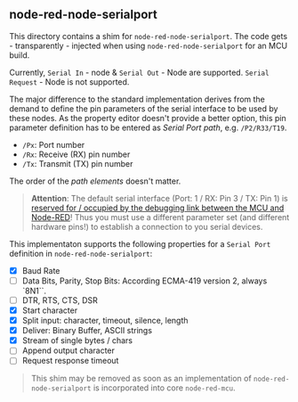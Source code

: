 ## node-red-node-serialport

This directory contains a shim for `node-red-node-serialport`.
The code gets - transparently - injected when using `node-red-node-serialport` for an MCU build.

Currently, `Serial In` - node & `Serial Out` - Node are supported.
`Serial Request` - Node is not supported.

The major difference to the standard implementation derives from the demand to define the pin parameters of the serial interface to be used by these nodes.
As the property editor doesn't provide a better option, this pin parameter definition has to be entered as _Serial Port path_, e.g. `/P2/R33/T19`.

* `/Px`: Port number
* `/Rx`: Receive (RX) pin number
* `/Tx`: Transmit (TX) pin number

The order of the _path elements_ doesn't matter.

> **Attention**: The default serial interface (Port: 1 / RX: Pin 3 / TX: Pin 1) is [reserved for / occupied by the debugging link between the MCU and Node-RED](https://github.com/Moddable-OpenSource/moddable/issues/1226#issuecomment-1823361637)! Thus you must use a different parameter set (and different hardware pins!) to establish a connection to you serial devices.

This implementaton supports the following properties for a `Serial Port` definition in `node-red-node-serialport`:

- [x] Baud Rate
- [ ] Data Bits, Parity, Stop Bits: According ECMA-419 version 2, always `8N1``. 
- [ ] DTR, RTS, CTS, DSR
- [x] Start character
- [x] Split input: character, timeout, silence, length
- [x] Deliver: Binary Buffer, ASCII strings
- [x] Stream of single bytes / chars 
- [ ] Append output character
- [ ] Request response timeout

> This shim may be removed as soon as an implementation of `node-red-node-serialport` is incorporated into core `node-red-mcu`.



